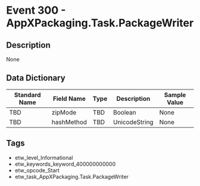# Event 300 - AppXPackaging.Task.PackageWriter

## Description
None

## Data Dictionary
|Standard Name|Field Name|Type|Description|Sample Value|
|---|---|---|---|---|
|TBD|zipMode|TBD|Boolean|None|None|
|TBD|hashMethod|TBD|UnicodeString|None|None|

## Tags
* etw_level_Informational
* etw_keywords_keyword_400000000000
* etw_opcode_Start
* etw_task_AppXPackaging.Task.PackageWriter